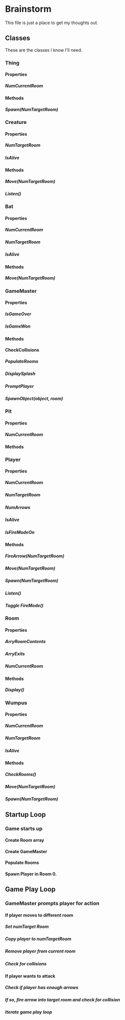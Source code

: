 # Brainstorm
This file is just a place to get my thoughts out.


## Classes
These are the classes I know I'll need.

### Thing
#### Properties
##### NumCurrentRoom
#### Methods
##### Spawn(NumTargetRoom)

### Creature
#### Properties
##### NumTargetRoom
##### IsAlive
#### Methods
##### Move(NumTargetRoom)
##### Listen()




### Bat
#### Properties
##### NumCurrentRoom
##### NumTargetRoom
##### IsAlive
#### Methods
##### Move(NumTargetRoom)


### GameMaster
#### Properties
##### IsGameOver
##### IsGameWon
#### Methods
#### CheckCollisions
##### PopulateRooms
##### DisplaySplash
##### PromptPlayer
##### SpawnObject(object, room)

### Pit
#### Properties
##### NumCurrentRoom
#### Methods

### Player
#### Properties
##### NumCurrentRoom
##### NumTargetRoom
##### NumArrows
##### IsAlive
##### IsFireModeOn
#### Methods
##### FireArrow(NumTargetRoom)
##### Move(NumTargetRoom)
##### Spawn(NumTargetRoom)
##### Listen()
##### Toggle FireMode()

### Room
#### Properties
##### ArryRoomContents
##### ArryExits
##### NumCurrentRoom
#### Methods
##### Display()

### Wumpus
#### Properties
##### NumCurrentRoom
##### NumTargetRoom
##### IsAlive
#### Methods
##### CheckRooms()
##### Move(NumTargetRoom)
##### Spawn(NumTargetRoom)

## Startup Loop
### Game starts up
#### Create Room array
#### Create GameMaster
#### Populate Rooms
#### Spawn Player in Room 0.


## Game Play Loop
### GameMaster prompts player for action
#### If player moves to different room
##### Set numTarget Room
##### Copy player to numTargetRoom
##### Remove player from current room
##### Check for collisions
#### If player wants to attack
##### Check if player has enough arrows
##### If so, fire arrow into target room and check for collision
##### Iterate game play loop





